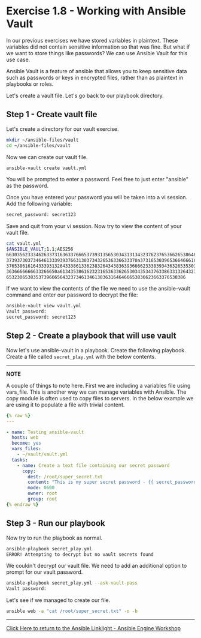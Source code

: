 # Exercise 1.8 - Working with Ansible Vault

In our previous exercises we have stored variables in plaintext. These variables did not contain sensitive information so that was fine. But what if we want to store things like passwords? We can use Ansible Vault for this use case.

Ansible Vault is a feature of ansible that allows you to keep sensitive data such as passwords or keys in encrypted files, rather than as plaintext in playbooks or roles.

Let's create a vault file. Let's go back to our playbook directory.


## Step 1 - Create vault file

Let's create a directory for our vault exercise.

```bash
mkdir ~/ansible-files/vault
cd ~/ansible-files/vault
```

Now we can create our vault file.

```bash
ansible-vault create vault.yml
```

You will be prompted to enter a password. Feel free to just enter "ansible" as the password.

Once you have entered your password you will be taken into a vi session. Add the following variable:

```bash
secret_password: secret123
```

Save and quit from your vi session. Now try to view the content of your vault file.

```bash
cat vault.yml
$ANSIBLE_VAULT;1.1;AES256
66303562333462633731636337666537393135653034313134323762376536626538646238326339
3739373037346461333939376631303734326536336633370a373165303965366466616433656230
37653861616433393132643338613362383264343836393666623338393436326535303063653264
3636666666633266650a613435386162323165363362653034353437633863313264323330316336
6532306538353739666564323734613461383631646466653836623663376538386
```

If we want to view the contents of the file we need to use the ansible-vault command and enter our password to decrypt the file:

```bash
ansible-vault view vault.yml
Vault password:
secret_password: secret123
```

## Step 2 - Create a playbook that will use vault

Now let's use ansible-vault in a playbook. Create the following playbook. Create a file called `secret_play.yml` with the below contents.

---
**NOTE**

A couple of things to note here. First we are including a variables file using vars_file. This is another way we can manage variables with Ansible. The copy module is often used to copy files to servers. In the below example we are using it to populate a file with trivial content.

```yml
{% raw %}
---

- name: Testing ansible-vault
  hosts: web
  become: yes
  vars_files:
    - ~/vault/vault.yml
  tasks:
    - name: Create a text file containing our secret password
      copy:
        dest: /root/super_secret.txt
        content: "This is my super secret password - {{ secret_password }}."
        mode: 0600
        owner: root
        group: root
{% endraw %}
```

## Step 3 - Run our playbook

Now try to run the playbook as normal.

```bash
ansible-playbook secret_play.yml
ERROR! Attempting to decrypt but no vault secrets found
```

We couldn't decrypt our vault file. We need to add an additional option to prompt for our vault password.

```bash
ansible-playbook secret_play.yml --ask-vault-pass
Vault password:
```

Let's see if we managed to create our file.

```bash
ansible web -a "cat /root/super_secret.txt" -o -b
```
---

[Click Here to return to the Ansible Linklight - Ansible Engine Workshop](../README.md)
